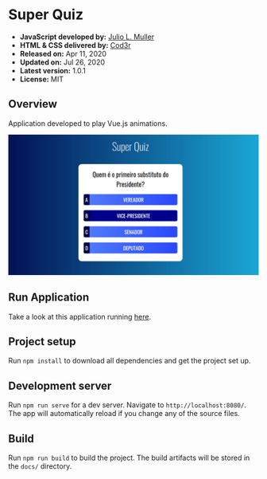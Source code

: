 
# Super Quiz

- **JavaScript developed by:** [Julio L. Muller](https://github.com/juliolmuller)
- **HTML & CSS delivered by:** [Cod3r](https://www.cod3r.com.br/)
- **Released on:** Apr 11, 2020
- **Updated on:** Jul 26, 2020
- **Latest version:** 1.0.1
- **License:** MIT

## Overview

Application developed to play Vue.js animations.

![Application Overview](./app-overview.jpg)

## Run Application

Take a look at this application running [here](https://juliolmuller.github.io/super-quiz/).

## Project setup

Run `npm install` to download all dependencies and get the project set up.

## Development server

Run `npm run serve` for a dev server. Navigate to `http://localhost:8080/`. The app will automatically reload if you change any of the source files.

## Build

Run `npm run build` to build the project. The build artifacts will be stored in the `docs/` directory.
